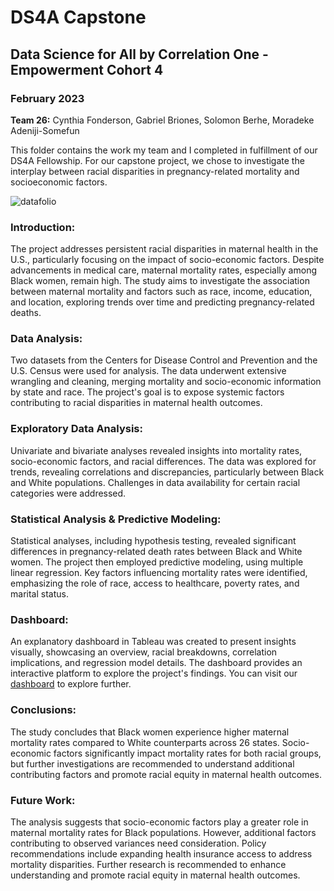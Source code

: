 # DS4A Capstone
## Data Science for All by Correlation One - Empowerment Cohort 4
### February 2023

**Team 26:** Cynthia Fonderson, Gabriel Briones, Solomon Berhe, Moradeke Adeniji-Somefun

This folder contains the work my team and I completed in fulfillment of our DS4A Fellowship. For our capstone project, we chose to investigate the interplay between racial disparities in pregnancy-related mortality and socioeconomic factors.

![datafolio](https://github.com/GabrielBrionesL/DS4A-Capstone/assets/49901765/e6d22009-3b66-40f7-94eb-395d955524fb)

### **Introduction:**
The project addresses persistent racial disparities in maternal health in the U.S., particularly focusing on the impact of socio-economic factors. Despite advancements in medical care, maternal mortality rates, especially among Black women, remain high. The study aims to investigate the association between maternal mortality and factors such as race, income, education, and location, exploring trends over time and predicting pregnancy-related deaths.

### **Data Analysis:**
Two datasets from the Centers for Disease Control and Prevention and the U.S. Census were used for analysis. The data underwent extensive wrangling and cleaning, merging mortality and socio-economic information by state and race. The project's goal is to expose systemic factors contributing to racial disparities in maternal health outcomes.

### **Exploratory Data Analysis:**
Univariate and bivariate analyses revealed insights into mortality rates, socio-economic factors, and racial differences. The data was explored for trends, revealing correlations and discrepancies, particularly between Black and White populations. Challenges in data availability for certain racial categories were addressed.

### **Statistical Analysis & Predictive Modeling:**
Statistical analyses, including hypothesis testing, revealed significant differences in pregnancy-related death rates between Black and White women. The project then employed predictive modeling, using multiple linear regression. Key factors influencing mortality rates were identified, emphasizing the role of race, access to healthcare, poverty rates, and marital status.

### **Dashboard:**
An explanatory dashboard in Tableau was created to present insights visually, showcasing an overview, racial breakdowns, correlation implications, and regression model details. The dashboard provides an interactive platform to explore the project's findings. You can visit our [dashboard](https://public.tableau.com/views/Analyzingtheeffectsofsocio-economicfactorsonpregnancyoutcomes/Analyzingtheeffectsofsocio-economicfactorsonpregnancyoutcomes?:language=en-US&:display_count=n&:origin=viz_share_link) to explore further.

### **Conclusions:**
The study concludes that Black women experience higher maternal mortality rates compared to White counterparts across 26 states. Socio-economic factors significantly impact mortality rates for both racial groups, but further investigations are recommended to understand additional contributing factors and promote racial equity in maternal health outcomes.

### **Future Work:**
The analysis suggests that socio-economic factors play a greater role in maternal mortality rates for Black populations. However, additional factors contributing to observed variances need consideration. Policy recommendations include expanding health insurance access to address mortality disparities. Further research is recommended to enhance understanding and promote racial equity in maternal health outcomes.
